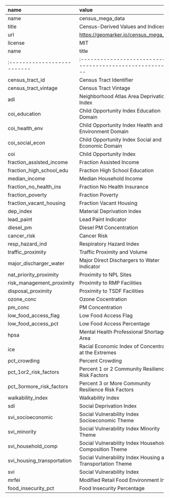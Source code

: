 |name    |value                                 |
|:-------|:-------------------------------------|
|name    |census_mega_data                      |
|title   |Census-Derived Values and Indices     |
|url     |https://geomarker.io/census_mega_data |
|license |MIT                                   |
|name                       |title                                                       |type   |description                                                                                                                                                                                                                                              |
|:--------------------------|:-----------------------------------------------------------|:------|:--------------------------------------------------------------------------------------------------------------------------------------------------------------------------------------------------------------------------------------------------------|
|census_tract_id            |Census Tract Identifier                                     |NA     |NA                                                                                                                                                                                                                                                       |
|census_tract_vintage       |Census Tract Vintage                                        |number |NA                                                                                                                                                                                                                                                       |
|adi                        |Neighborhood Atlas Area Deprivation Index                   |number |national percentile ranking at block group level from 1 to 100 averaged for each tract; higher adi indicates higher disadvantage (2019)                                                                                                                  |
|coi_education              |Child Opportunity Index Education Domain                    |number |weighted average of education domain component indicator z-scores, nationally normed (2015)                                                                                                                                                              |
|coi_health_env             |Child Opportunity Index Health and Environment Domain       |number |weighted average of health and environment domain component indicator z-scores, nationally normed (2015)                                                                                                                                                 |
|coi_social_econ            |Child Opportunity Index Social and Economic Domain          |number |weighted average of social and economic domain component indicator z-scores, nationally normed (2015)                                                                                                                                                    |
|coi                        |Child Opportunity Index                                     |number |weighted average of three domain averaged z-scores, nationally normed (2015)                                                                                                                                                                             |
|fraction_assisted_income   |Fraction Assisted Income                                    |number |fraction of households receiving public assistance income or food stamps or SNAP in the past 12 months (2018)                                                                                                                                            |
|fraction_high_school_edu   |Fraction High School Education                              |number |fraction of population 25 and older with educational attainment of at least high school graduation (includes GED equivalency) (2018)                                                                                                                     |
|median_income              |Median Household Income                                     |number |median household income in the past 12 months in 2018 inflation-adjusted dollars (2018)                                                                                                                                                                  |
|fraction_no_health_ins     |Fraction No Health Insurance                                |number |fraction of poulation with no health insurance coverage (2018)                                                                                                                                                                                           |
|fraction_poverty           |Fraction Poverty                                            |number |fraction of population with income in past 12 months below poverty level (2018)                                                                                                                                                                          |
|fraction_vacant_housing    |Fraction Vacant Housing                                     |number |fraction of houses that are vacant (2018)                                                                                                                                                                                                                |
|dep_index                  |Material Deprivation Index                                  |number |composite index of 6 variables above characterizing community material deprivation; range 0 to 1, with higher values indicating higher deprivation (2018)                                                                                                |
|lead_paint                 |Lead Paint Indicator                                        |number |percent of housing units built pre-1960 (2019)                                                                                                                                                                                                           |
|diesel_pm                  |Diesel PM Concentration                                     |number |concentration of diesel particulate matter in air (ug/m3) (2017)                                                                                                                                                                                         |
|cancer_risk                |Cancer Risk                                                 |number |lifetime cancer risk from inhalation of air toxics (2017)                                                                                                                                                                                                |
|resp_hazard_ind            |Respiratory Hazard Index                                    |number |air toxics respiratory hazard index; ratio of exposure concentration to health-based reference concentration (2017)                                                                                                                                      |
|traffic_proximity          |Traffic Proximity and Volume                                |number |Count of vehicles (AADT, avg. annual daily traffic) at major roads within 500 meters, divided by distance in meters (2019)                                                                                                                               |
|major_discharger_water     |Major Direct Dischargers to Water Indicator                 |number |RSEI modeled toxic concentrations at stream segments within 500 m divided by distance in km (2021                                                                                                                                                        |
|nat_priority_proximity     |Proximity to NPL Sites                                      |number |count of proposed or listed National Priority List (a.k.a. superfund) sites within 5 km (or nearest one beyond 5 km) (2021)                                                                                                                              |
|risk_management_proximity  |Proximity to RMP Facilities                                 |number |count of Risk Management Plan (potential chemical accident management plan) facilities within 5 km (or nearest one beyond 5 km), each divided by distance in km (2021)                                                                                   |
|disposal_proximity         |Proximity to TSDF Facilities                                |number |count of hazardous waste facilities (Treatment Storage and Disposal Facilities and LQGs) within 5 km (or nearest beyond 5 km), each divided by distance in km (2021)                                                                                     |
|ozone_conc                 |Ozone Cocentration                                          |number |ozone seasonal average of daily maximum 8-hour concentration (ppb) (2018)                                                                                                                                                                                |
|pm_conc                    |PM Concentration                                            |number |annual average PM2.5 level in air (ug/m3) (2018)                                                                                                                                                                                                         |
|low_food_access_flag       |Low Food Access Flag                                        |string |'yes' if tract has at least 500 people or at least 33% of the tract population living more than 1 mile from nearest food store in urban areas, or more than 10 miles in rural areas (2019)                                                               |
|low_food_access_pct        |Low Food Access Percentage                                  |number |percent of tract population living more than 1 mile from nearest food store in urban areas, or more than 10 miles in rural areas (2019)                                                                                                                  |
|hpsa                       |Mental Health Professional Shortage Area                    |string |mental health professional shortage area yes/no                                                                                                                                                                                                          |
|ice                        |Racial Economic Index of Concentration at the Extremes      |number |high income white non-Hispanic households versus  low income people of color (not white non-Hispanic) households; -1 to 1 where 1 indicates all high income white households and -1 indicates all low income people of color households (2019)           |
|pct_crowding               |Percent Crowding                                            |number |percent of households with greater than 1 person per room (2019)                                                                                                                                                                                         |
|pct_1or2_risk_factors      |Percent 1 or 2 Community Resilience Risk Factors            |number |Rate of individuals with one to two community resilience risk factors (2019)                                                                                                                                                                             |
|pct_3ormore_risk_factors   |Percent 3 or More Community Resilience Risk Factors         |number |Rate of individuals with three or more community resilience risk factors (2019)                                                                                                                                                                          |
|walkability_index          |Walkability Index                                           |number |national percentile rankings at the block group level from 1 to 20 averaged for each tract; 1 is least walkable, 20 is most walkable; accounts for intersection density, proximity to transit stops, employment mix, and employment/household mix (2021) |
|sdi                        |Social Deprivation Index                                    |number |Social Deprivation Index Score 1-100 (2015)                                                                                                                                                                                                              |
|svi_socioeconomic          |Social Vulnerability Index Socioeconomic Theme              |number |percentile ranking 0 to 1 for socioeconomic theme (2018)                                                                                                                                                                                                 |
|svi_minority               |Social Vulnerability Index Minority Theme                   |number |percentile ranking 0 to 1 for minority status/language theme (2018)                                                                                                                                                                                      |
|svi_household_comp         |Social Vulnerability Index Household Composition Theme      |number |percentile ranking 0 to 1 for household composition theme (2018)                                                                                                                                                                                         |
|svi_housing_transportation |Social Vulnerability Index Housing and Transportation Theme |number |percentile ranking 0 to 1 for housing type/transportation theme (2018)                                                                                                                                                                                   |
|svi                        |Social Vulnerability Index                                  |number |overall social vulnerability percentile ranking 0 to 1 (2018)                                                                                                                                                                                            |
|mrfei                      |Modified Retail Food Environment Index                      |number |percentage of healthy food retailers (2011)                                                                                                                                                                                                              |
|food_insecurity_pct        |Food Insecurity Percentage                                  |number |estimated percentage of population in food insecure households (2019)                                                                                                                                                                                    |
